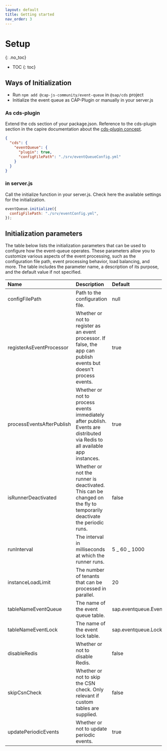 ```yaml
---
layout: default
title: Getting started
nav_order: 3
---
```


<!-- prettier-ignore-start -->

# Setup

{: .no_toc}
<!-- prettier-ignore-end -->

<!-- prettier-ignore -->
- TOC
  {: toc}

## Ways of Initialization

- Run `npm add @cap-js-community/event-queue` in `@sap/cds` project
- Initialize the event queue as CAP-Plugin or manually in your server.js

### As cds-plugin

Extend the cds section of your package.json. Reference to the cds-plugin section in the capire documentation about the
[cds-plugin concept](https://cap.cloud.sap/docs/releases/march23#new-cds-plugin-technique).

```json
{
  "cds": {
    "eventQueue": {
      "plugin": true,
      "configFilePath": "./srv/eventQueueConfig.yml"
    }
  }
}
```

### in server.js

Call the initialize function in your server.js. Check here the available settings for the initialization.

```js
eventQueue.initialize({
  configFilePath: "./srv/eventConfig.yml",
});
```

## Initialization parameters

The table below lists the initialization parameters that can be used to configure how the event-queue operates.
These parameters allow you to customize various aspects of the event processing,
such as the configuration file path, event processing behavior, load balancing, and more.
The table includes the parameter name, a description of its purpose, and the default value if not specified.

| Name                      | Description                                                                                                                  | Default              |
| :------------------------ | :--------------------------------------------------------------------------------------------------------------------------- | :------------------- |
| configFilePath            | Path to the configuration file.                                                                                              | null                 |
| registerAsEventProcessor  | Whether or not to register as an event processor. If false, the app can publish events but doesn't process events.           | true                 |
| processEventsAfterPublish | Whether or not to process events immediately after publish. Events are distributed via Redis to all available app instances. | true                 |
| isRunnerDeactivated       | Whether or not the runner is deactivated. This can be changed on the fly to temporarily deactivate the periodic runs.        | false                |
| runInterval               | The interval in milliseconds at which the runner runs.                                                                       | 5 _ 60 _ 1000        |
| instanceLoadLimit         | The number of tenants that can be processed in parallel.                                                                     | 20                   |
| tableNameEventQueue       | The name of the event queue table.                                                                                           | sap.eventqueue.Event |
| tableNameEventLock        | The name of the event lock table.                                                                                            | sap.eventqueue.Lock  |
| disableRedis              | Whether or not to disable Redis.                                                                                             | false                |
| skipCsnCheck              | Whether or not to skip the CSN check. Only relevant if custom tables are supplied.                                           | false                |
| updatePeriodicEvents      | Whether or not to update periodic events.                                                                                    | true                 |
